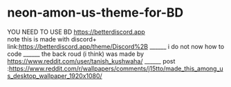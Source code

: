 # neon-amon-us-theme-for-BD
YOU NEED TO USE BD https://betterdiscord.app                
                       note this is made with discord+ link:https://betterdiscord.app/theme/Discord%2B ______
                         i do not now how to code
                        ______
                        the back roud (i think) was made by https://www.reddit.com/user/tanish_kushwaha/ ______
                        post :https://www.reddit.com/r/wallpapers/comments/j15tto/made_this_among_us_desktop_wallpaper_1920x1080/
